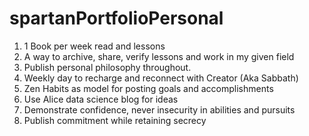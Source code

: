 
# spartanPortfolioPersonal

1. 1 Book per week read and lessons
2. A way to archive, share, verify lessons and work in my given field
3. Publish personal philosophy throughout.
4. Weekly day to recharge and reconnect with Creator (Aka Sabbath)
5. Zen Habits as model for posting goals and accomplishments 
6. Use Alice data science blog for ideas
7. Demonstrate confidence, never insecurity in abilities and pursuits
8. Publish commitment while retaining secrecy 


